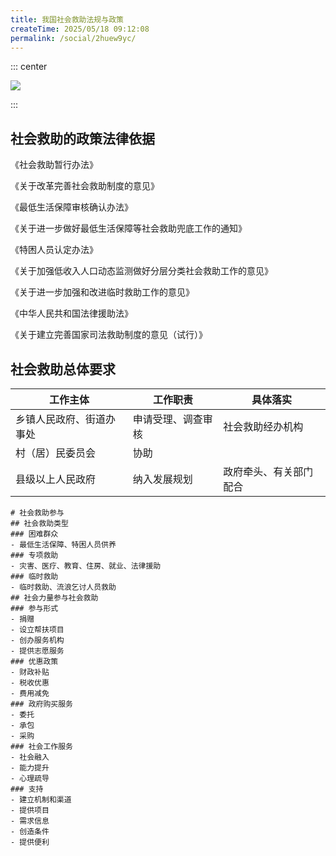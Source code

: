```yaml
---
title: 我国社会救助法规与政策
createTime: 2025/05/18 09:12:08
permalink: /social/2huew9yc/
---
```

::: center

![](/number/2-1.png)

:::

## 社会救助的政策法律依据

《社会救助暂行办法》

《关于改革完善社会救助制度的意见》

《最低生活保障审核确认办法》

《关于进一步做好最低生活保障等社会救助兜底工作的通知》

《特困人员认定办法》

《关于加强低收入人口动态监测做好分层分类社会救助工作的意见》

《关于进一步加强和改进临时救助工作的意见》

《中华人民共和国法律援助法》

《关于建立完善国家司法救助制度的意见（试行）》

## 社会救助总体要求

| 工作主体                 | 工作职责           | 具体落实               |
| ------------------------ | ------------------ | ---------------------- |
| 乡镇人民政府、街道办事处 | 申请受理、调查审核 | 社会救助经办机构       |
| 村（居）民委员会         | 协助               |                        |
| 县级以上人民政府         | 纳入发展规划       | 政府牵头、有关部门配合 |

```markmap
# 社会救助参与
## 社会救助类型
### 困难群众
- 最低生活保障、特困人员供养
### 专项救助
- 灾害、医疗、教育、住房、就业、法律援助
### 临时救助
- 临时救助、流浪乞讨人员救助
## 社会力量参与社会救助
### 参与形式
- 捐赠
- 设立帮扶项目
- 创办服务机构
- 提供志愿服务
### 优惠政策
- 财政补贴
- 税收优惠
- 费用减免
### 政府购买服务
- 委托
- 承包
- 采购
### 社会工作服务
- 社会融入
- 能力提升
- 心理疏导
### 支持
- 建立机制和渠道
- 提供项目
- 需求信息
- 创造条件
- 提供便利
```

